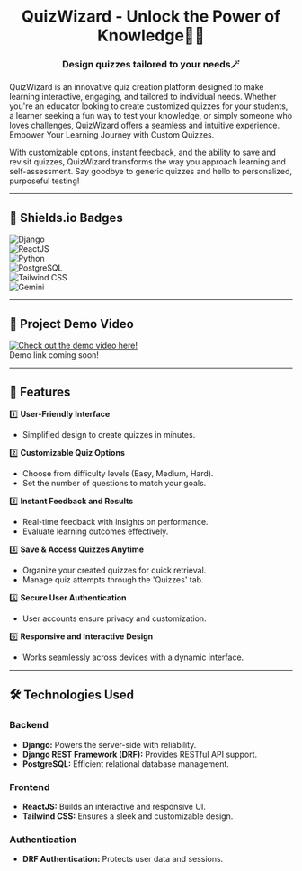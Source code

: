 <h1 align="center" id="title">QuizWizard  - Unlock the Power of Knowledge🧙‍♂️  </h1>

<h3 align="center">Design quizzes tailored to your needs🪄</h3> 

QuizWizard is an innovative quiz creation platform designed to make learning interactive, engaging, and tailored to individual needs. Whether you're an educator looking to create customized quizzes for your students, a learner seeking a fun way to test your knowledge, or simply someone who loves challenges, QuizWizard offers a seamless and intuitive experience. Empower Your Learning Journey with Custom Quizzes.

With customizable options, instant feedback, and the ability to save and revisit quizzes, QuizWizard transforms the way you approach learning and self-assessment. Say goodbye to generic quizzes and hello to personalized, purposeful testing!

---

## 🚀 Shields.io Badges   
![Django](https://img.shields.io/badge/Django-4.0-green?logo=django&logoColor=white)  
![ReactJS](https://img.shields.io/badge/React-17-blue?logo=react&logoColor=white)  
![Python](https://img.shields.io/badge/Python-3.9-blue?logo=python&logoColor=white)  
![PostgreSQL](https://img.shields.io/badge/PostgreSQL-13.0-blue?logo=postgresql&logoColor=white)  
![Tailwind CSS](https://img.shields.io/badge/TailwindCSS-2.0-blue?logo=tailwind-css&logoColor=white)  
![Gemini](https://img.shields.io/badge/Gemini-API-orange?logo=google&logoColor=white)  

---

## 🎥 Project Demo  Video
[![Check out the demo video here!](https://i.imgur.com/gorzP5E.jpeg)](https://youtu.be/2i7sxpLE7hI?si=IeH53KcPTiVhBVcM)
<br>
Demo link coming soon!  

---


## 🌟 Features  

1️⃣ **User-Friendly Interface**  
- Simplified design to create quizzes in minutes.  

2️⃣ **Customizable Quiz Options**  
- Choose from difficulty levels (Easy, Medium, Hard).  
- Set the number of questions to match your goals.  

3️⃣ **Instant Feedback and Results**  
- Real-time feedback with insights on performance.  
- Evaluate learning outcomes effectively.  

4️⃣ **Save & Access Quizzes Anytime**  
- Organize your created quizzes for quick retrieval.  
- Manage quiz attempts through the 'Quizzes' tab.  

5️⃣ **Secure User Authentication**  
- User accounts ensure privacy and customization.  

6️⃣ **Responsive and Interactive Design**  
- Works seamlessly across devices with a dynamic interface.  

---

## 🛠️ Technologies Used  

### Backend  
- **Django:** Powers the server-side with reliability.  
- **Django REST Framework (DRF):** Provides RESTful API support.  
- **PostgreSQL:** Efficient relational database management.  

### Frontend  
- **ReactJS:** Builds an interactive and responsive UI.  
- **Tailwind CSS:** Ensures a sleek and customizable design.  

### Authentication  
- **DRF Authentication:** Protects user data and sessions.